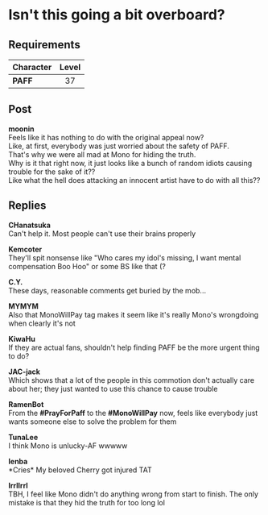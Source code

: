 # Isn't this going a bit overboard?
## Requirements
|Character|Level|
|---------|:---:|
|**PAFF** | 37  |

## Post
**moonin**<br>
Feels like it has nothing to do with the original appeal now?<br>
Like, at first, everybody was just worried about the safety of PAFF. <br>
That's why we were all mad at Mono for hiding the truth. <br>
Why is it that right now, it just looks like a bunch of random idiots causing trouble for the sake of it??<br>
Like what the hell does attacking an innocent artist have to do with all this??
## Replies
**CHanatsuka**<br>
Can't help it. Most people can't use their brains properly

**Kemcoter**<br>
They'll spit nonsense like "Who cares my idol's missing, I want mental compensation Boo Hoo" or some BS like that (?

**C.Y.**<br>
These days, reasonable comments get buried by the mob...

**MYMYM**<br>
Also that MonoWillPay tag makes it seem like it's really Mono's wrongdoing when clearly it's not

**KiwaHu**<br>
If they are actual fans, shouldn't help finding PAFF be the more urgent thing to do?

**JAC-jack**<br>
Which shows that a lot of the people in this commotion don't actually care about her; they just wanted to use this chance to cause trouble

**RamenBot**<br>
From the **\#PrayForPaff** to the **\#MonoWillPay** now, feels like everybody just wants someone else to solve the problem for them

**TunaLee**<br>
I think Mono is unlucky\-AF wwwww

**lenba**<br>
\*Cries\* My beloved Cherry got injured TAT

**lrrllrrl**<br>
TBH, I feel like Mono didn't do anything wrong from start to finish. The only mistake is that they hid the truth for too long lol

